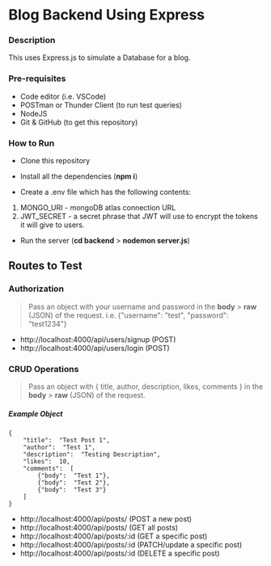# Blog Backend Using Express

### Description
This uses Express.js to simulate a Database for a blog.

### Pre-requisites
 - Code editor (i.e. VSCode)
 - POSTman or Thunder Client (to run test queries)
 - NodeJS
 - Git & GitHub (to get this repository)


### How to Run

 - Clone this repository

 - Install all the dependencies (**npm i**)

 - Create a .env file which has the following contents:
 1. MONGO_URI - mongoDB atlas connection URL
 2. JWT_SECRET - a secret phrase that JWT will use to encrypt the tokens it will give to users.
 - Run the server (**cd backend** > **nodemon server.js**)
 
## Routes to Test
### Authorization

> Pass an object with your username and password in the **body** > **raw** (JSON) of the request.
> i.e. {"username": "test", "password": "test1234"}

 - http://localhost:4000/api/users/signup (POST)
 - http://localhost:4000/api/users/login (POST)

### CRUD Operations

> Pass an object with { title, author, description, likes, comments } in the **body** > **raw** (JSON) of the request.
##### Example Object
    {
	    "title":  "Test Post 1", 
	    "author":  "Test 1", 
	    "description":  "Testing Description", 
	    "likes":  10, 
	    "comments":  [
		    {"body":  "Test 1"}, 
		    {"body":  "Test 2"}, 
		    {"body":  "Test 3"}
		]
    }

 - http://localhost:4000/api/posts/ (POST a new post)
 - http://localhost:4000/api/posts/ (GET all posts)
 - http://localhost:4000/api/posts/:id (GET a specific post)
 - http://localhost:4000/api/posts/:id (PATCH/update a specific post)
 - http://localhost:4000/api/posts/:id (DELETE a specific post)
